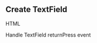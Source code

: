 ## Create TextField

HTML
<snippet id='sample-ui-textfield-html'/>

Handle TextField returnPress event
<snippet id='textfield-handle-submit-event'/>
